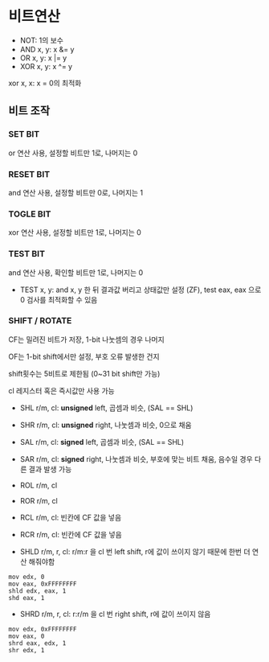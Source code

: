 # 비트연산

- NOT: 1의 보수
- AND x, y: x &= y
- OR x, y: x |= y
- XOR x, y: x ^= y

xor x, x: x = 0의 최적화

## 비트 조작

### SET BIT

or 연산 사용, 설정할 비트만 1로, 나머지는 0

### RESET BIT

and 연산 사용, 설정할 비트만 0로, 나머지는 1

### TOGLE BIT

xor 연산 사용, 설정할 비트만 1로, 나머지는 0

### TEST BIT

and 연산 사용, 확인할 비트만 1로, 나머지는 0

- TEST x, y: and x, y 한 뒤 결과값 버리고 상태값만 설정 (ZF), test eax, eax 으로 0 검사를 최적화할 수 있음

### SHIFT / ROTATE

CF는 밀려진 비트가 저장, 1-bit 나눗셈의 경우 나머지

OF는 1-bit shift에서만 설정, 부호 오류 발생한 건지

shift횟수는 5비트로 제한됨 (0~31 bit shift만 가능)

cl 레지스터 혹은 즉시값만 사용 가능

- SHL r/m, cl: **unsigned** left, 곱셈과 비슷, (SAL == SHL)
- SHR r/m, cl: **unsigned** right, 나눗셈과 비슷, 0으로 채움

- SAL r/m, cl: **signed** left, 곱셈과 비슷, (SAL == SHL)
- SAR r/m, cl: **signed** right, 나눗셈과 비슷, 부호에 맞는 비트 채움, 음수일 경우 다른 결과 발생 가능

- ROL r/m, cl
- ROR r/m, cl

- RCL r/m, cl: 빈칸에 CF 값을 넣음
- RCR r/m, cl: 빈칸에 CF 값을 넣음

- SHLD r/m, r, cl: r/m:r 을 cl 번 left shift, r에 값이 쓰이지 않기 때문에 한번 더 연산 해줘야함

```
mov edx, 0
mov eax, 0xFFFFFFFF
shld edx, eax, 1
shd eax, 1
```

- SHRD r/m, r, cl: r:r/m 을 cl 번 right shift, r에 값이 쓰이지 않음

```
mov edx, 0xFFFFFFFF
mov eax, 0
shrd eax, edx, 1
shr edx, 1
```